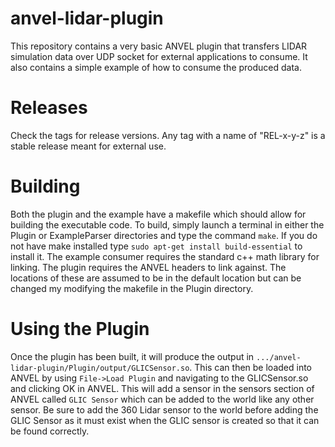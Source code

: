 # anvel-lidar-plugin
This repository contains a very basic ANVEL plugin that transfers LIDAR simulation data over UDP socket for external applications to consume.  It also contains a simple example of how to consume the produced data.

# Releases
Check the tags for release versions.  Any tag with a name of "REL-x-y-z" is a stable release meant for external use.

# Building
Both the plugin and the example have a makefile which should allow for building the executable code.  To build, simply launch a terminal in either the Plugin or ExampleParser directories and type the command `make`.  If you do not have make installed type `sudo apt-get install build-essential` to install it.  The example consumer requires the standard c++ math library for linking.  The plugin requires the ANVEL headers to link against.  The locations of these are assumed to be in the default location but can be changed my modifying the makefile in the Plugin directory.

# Using the Plugin
Once the plugin has been built, it will produce the output in `.../anvel-lidar-plugin/Plugin/output/GLICSensor.so`.  This can then be loaded into ANVEL by using `File->Load Plugin` and navigating to the GLICSensor.so and clicking OK in ANVEL.  This will add a sensor in the sensors section of ANVEL called `GLIC Sensor` which can be added to the world like any other sensor.  Be sure to add the 360 Lidar sensor to the world before adding the GLIC Sensor as it must exist when the GLIC sensor is created so that it can be found correctly.
